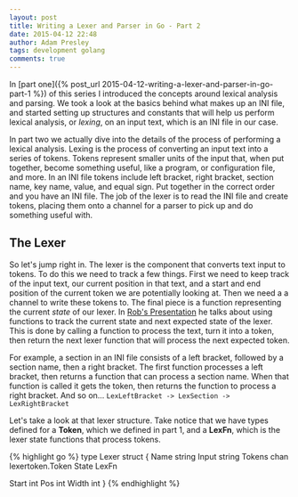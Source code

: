 ```yaml
---
layout: post
title: Writing a Lexer and Parser in Go - Part 2
date: 2015-04-12 22:48
author: Adam Presley
tags: development golang
comments: true
---
```

In [part one]({% post_url 2015-04-12-writing-a-lexer-and-parser-in-go-part-1 %}) of this series I introduced the concepts around lexical analysis and parsing. We took a look at the basics behind what makes up an INI file, and started setting up structures and constants that will help us perform lexical analysis, or *lexing*, on an input text, which is an INI file in our case.

In part two we actually dive into the details of the process of performing a lexical analysis. Lexing is the process of converting an input text into a series of tokens. Tokens represent smaller units of the input that, when put together, become something useful, like a program, or configuration file, and more. In an INI file tokens include left bracket, right bracket, section name, key name, value, and equal sign. Put together in the correct order and you have an INI file. The job of the lexer is to read the INI file and create tokens, placing them onto a channel for a parser to pick up and do something useful with.

<!-- excerpt -->

## The Lexer

So let's jump right in. The lexer is the component that converts text input to tokens. To do this we need to track a few things. First we need to keep track of the input text, our current position in that text, and a start and end position of the current token we are potentially looking at. Then we need a a channel to write these tokens to. The final piece is a function representing the current *state* of our lexer. In [Rob's Presentation](http://cuddle.googlecode.com/hg/talk/lex.html#landing-slide) he talks about using functions to track the current state and next expected state of the lexer. This is done by calling a function to process the text, turn it into a token, then return the next lexer function that will process the next expected token.

For example, a section in an INI file consists of a left bracket, followed by a section name, then a right bracket. The first function processes a left bracket, then returns a function that can process a section name. When that function is called it gets the token, then returns the function to process a right bracket. And so on... ```LexLeftBracket -> LexSection -> LexRightBracket```

Let's take a look at that lexer structure. Take notice that we have types defined for a **Token**, which we defined in part 1, and a **LexFn**, which is the lexer state functions that process tokens.

{% highlight go %}
type Lexer struct {
  Name   string
  Input  string
  Tokens chan lexertoken.Token
  State  LexFn

  Start int
  Pos   int
  Width int
}
{% endhighlight %}
